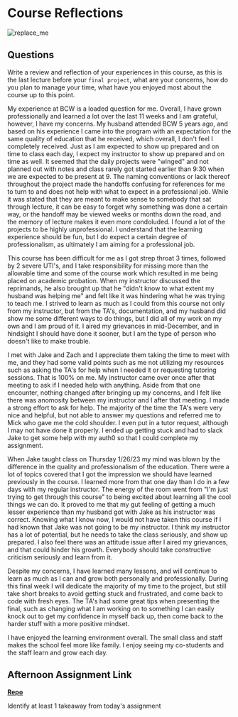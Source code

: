 # Course Reflections

![replace_me](https://codeworks.blob.core.windows.net/public/assets/img/illustrations/placeholder.svg)

## Questions

Write a review and reflection of your experiences in this course, as this is the last lecture before your `final project`, what are your concerns, how do you plan to manage your time, what have you enjoyed most about the course up to this point.

My experience at BCW is a loaded question for me. Overall, I have grown professionally and learned a lot over the last 11 weeks and I am grateful, however, I have my concerns. My husband attended BCW 5 years ago, and based on his experience I came into the program with an expectation for the same quality of education that he received, which overall, I don't feel I completely received. Just as I am expected to show up prepared and on time to class each day, I expect my instructor to show up prepared and on time as well. It seemed that the daily projects were "winged" and not planned out with notes and class rarely got started earlier than 9:30 when we are expected to be present at 9. The naming conventions or lack thereof throughout the project made the handoffs confusing for references for me to turn to and does not help with what to expect in a professional job. While it was stated that they are meant to make sense to somebody that sat through lecture, it can be easy to forget why something was done a certain way, or the handoff may be viewed weeks or months down the road, and the memory of lecture makes it even more condoluded. I found a lot of the projects to be highly unprofessional. I understand that the learning experience should be fun, but I do expect a certain degree of professionalism, as ultimately I am aiming for a professional job.

This course has been difficult for me as I got strep throat 3 times, followed by 2 severe UTI's, and I take responsibility for missing more than the allowable time and some of the course work which resulted in me being placed on academic probation. When my instructor discussed the reprimands, he also brought up that he "didn't know to what extent my husband was helping me" and felt like it was hindering what he was trying to teach me. I strived to learn as much as I could from this course not only from my instructor, but from the TA's, documentation, and my husband did show me some different ways to do things, but I did all of my work on my own and I am proud of it. I aired my grievances in mid-December, and in hindsight I should have done it sooner, but I am the type of person who doesn't like to make trouble.

I met with Jake and Zach and I appreciate them taking the time to meet with me, and they had some valid points such as me not utilizing my resources such as asking the TA's for help when I needed it or requesting tutoring sessions. That is 100% on me. My instructor came over once after that meeting to ask if I needed help with anything. Aside from that one encounter, nothing changed after bringing up my concerns, and I felt like there was anomosity between my instructor and I after that meeting. I made a strong effort to ask for help. The majority of the time the TA's were very nice and helpful, but not able to answer my questions and referred me to Mick who gave me the cold shoulder. I even put in a tutor request, although I may not have done it properly. I ended up getting stuck and had to slack Jake to get some help with my auth0 so that I could complete my assignment.

When Jake taught class on Thursday 1/26/23 my mind was blown by the difference in the quality and professionalism of the education. There were a lot of topics covered that I got the impression we should have learned previously in the course. I learned more from that one day than I do in a few days with my regular instructor. The energy of the room went from "I'm just trying to get through this course" to being excited about learning all the cool things we can do. It proved to me that my gut feeling of getting a much lesser experience than my husband got with Jake as his instructor was correct. Knowing what I know now, I would not have taken this course if I had known that Jake was not going to be my instructor. I think my instructor has a lot of potential, but he needs to take the class seriously, and show up prepared. I also feel there was an attitude issue after I aired my grievances, and that could hinder his growth. Everybody should take constructive criticism seriously and learn from it.

Despite my concerns, I have learned many lessons, and will continue to learn as much as I can and grow both personally and professionally. During this final week I will dedicate the majority of my time to the project, but still take short breaks to avoid getting stuck and frustrated, and come back to code with fresh eyes. The TA's had some great tips when presenting the final, such as changing what I am working on to something I can easily knock out to get my confidence in myself back up, then come back to the harder stuff with a more positive mindset.

I have enjoyed the learning environment overall. The small class and staff makes the school feel more like family. I enjoy seeing my co-students and the staff learn and grow each day.

## Afternoon Assignment Link

**[Repo](https://github.com/kaylacammack/<ASSIGNMENT_REPO>)**

Identify at least 1 takeaway from today's assignment
